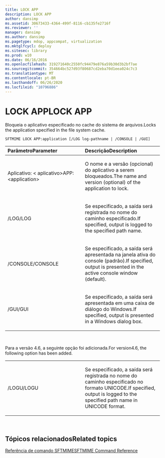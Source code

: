 ```yaml
---
title: LOCK APP
description: LOCK APP
author: dansimp
ms.assetid: 30673433-4364-499f-8116-cb135fe2716f
ms.reviewer: ''
manager: dansimp
ms.author: dansimp
ms.pagetype: mdop, appcompat, virtualization
ms.mktglfcycl: deploy
ms.sitesec: library
ms.prod: w10
ms.date: 06/16/2016
ms.openlocfilehash: 319271640c2550fc94479e876a59b30d3b2bf7ae
ms.sourcegitcommit: 354664bc527d93f80687cd2eba70d1eea024c7c3
ms.translationtype: MT
ms.contentlocale: pt-BR
ms.lasthandoff: 06/26/2020
ms.locfileid: "10796886"
---
```

# <span data-ttu-id="13be7-103">LOCK APP</span><span class="sxs-lookup"><span data-stu-id="13be7-103">LOCK APP</span></span>


<span data-ttu-id="13be7-104">Bloqueia o aplicativo especificado no cache do sistema de arquivos.</span><span class="sxs-lookup"><span data-stu-id="13be7-104">Locks the application specified in the file system cache.</span></span>

`SFTMIME LOCK APP:application [/LOG log-pathname | /CONSOLE | /GUI]`

<table>
<colgroup>
<col width="50%" />
<col width="50%" />
</colgroup>
<thead>
<tr class="header">
<th align="left"><span data-ttu-id="13be7-105">Parâmetro</span><span class="sxs-lookup"><span data-stu-id="13be7-105">Parameter</span></span></th>
<th align="left"><span data-ttu-id="13be7-106">Descrição</span><span class="sxs-lookup"><span data-stu-id="13be7-106">Description</span></span></th>
</tr>
</thead>
<tbody>
<tr class="odd">
<td align="left"><p><span data-ttu-id="13be7-107">Aplicativo: &lt; aplicativo&gt;</span><span class="sxs-lookup"><span data-stu-id="13be7-107">APP:&lt;application&gt;</span></span></p></td>
<td align="left"><p><span data-ttu-id="13be7-108">O nome e a versão (opcional) do aplicativo a serem bloqueados.</span><span class="sxs-lookup"><span data-stu-id="13be7-108">The name and version (optional) of the application to lock.</span></span></p></td>
</tr>
<tr class="even">
<td align="left"><p><span data-ttu-id="13be7-109">/LOG</span><span class="sxs-lookup"><span data-stu-id="13be7-109">/LOG</span></span></p></td>
<td align="left"><p><span data-ttu-id="13be7-110">Se especificado, a saída será registrada no nome do caminho especificado.</span><span class="sxs-lookup"><span data-stu-id="13be7-110">If specified, output is logged to the specified path name.</span></span></p></td>
</tr>
<tr class="odd">
<td align="left"><p><span data-ttu-id="13be7-111">/CONSOLE</span><span class="sxs-lookup"><span data-stu-id="13be7-111">/CONSOLE</span></span></p></td>
<td align="left"><p><span data-ttu-id="13be7-112">Se especificado, a saída será apresentada na janela ativa do console (padrão).</span><span class="sxs-lookup"><span data-stu-id="13be7-112">If specified, output is presented in the active console window (default).</span></span></p></td>
</tr>
<tr class="even">
<td align="left"><p><span data-ttu-id="13be7-113">/GUI</span><span class="sxs-lookup"><span data-stu-id="13be7-113">/GUI</span></span></p></td>
<td align="left"><p><span data-ttu-id="13be7-114">Se especificado, a saída será apresentada em uma caixa de diálogo do Windows.</span><span class="sxs-lookup"><span data-stu-id="13be7-114">If specified, output is presented in a Windows dialog box.</span></span></p></td>
</tr>
</tbody>
</table>

 

<span data-ttu-id="13be7-115">Para a versão 4.6, a seguinte opção foi adicionada.</span><span class="sxs-lookup"><span data-stu-id="13be7-115">For version4.6, the following option has been added.</span></span>

<table>
<colgroup>
<col width="50%" />
<col width="50%" />
</colgroup>
<tbody>
<tr class="odd">
<td align="left"><p><span data-ttu-id="13be7-116">/LOGU</span><span class="sxs-lookup"><span data-stu-id="13be7-116">/LOGU</span></span></p></td>
<td align="left"><p><span data-ttu-id="13be7-117">Se especificado, a saída será registrada no nome do caminho especificado no formato UNICODE.</span><span class="sxs-lookup"><span data-stu-id="13be7-117">If specified, output is logged to the specified path name in UNICODE format.</span></span></p></td>
</tr>
</tbody>
</table>

 

## <span data-ttu-id="13be7-118">Tópicos relacionados</span><span class="sxs-lookup"><span data-stu-id="13be7-118">Related topics</span></span>


[<span data-ttu-id="13be7-119">Referência de comando SFTMIME</span><span class="sxs-lookup"><span data-stu-id="13be7-119">SFTMIME Command Reference</span></span>](sftmime--command-reference.md)

 

 





